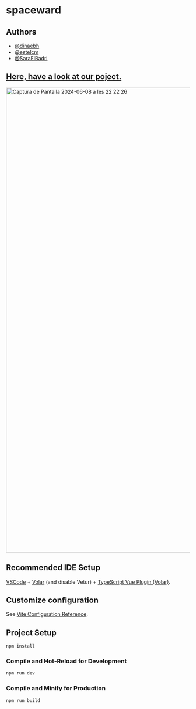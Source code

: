 # spaceward


## Authors
- [@dinaebh](https://github.com/dinaebh)
- [@estelcm](https://github.com/estelcm)
- [@SaraElBadri](https://github.com/SaraElBadri)


## [Here, have a look at our poject.](https://candid-speculoos-15b506.netlify.app/)
<img width="1270" alt="Captura de Pantalla 2024-06-08 a les 22 22 26" src="https://github.com/dinaebh/spaceward_sed/assets/118080271/cbd079d7-44d3-4c47-9833-81a1d12d511d">


## Recommended IDE Setup

[VSCode](https://code.visualstudio.com/) + [Volar](https://marketplace.visualstudio.com/items?itemName=Vue.volar) (and disable Vetur) + [TypeScript Vue Plugin (Volar)](https://marketplace.visualstudio.com/items?itemName=Vue.vscode-typescript-vue-plugin).

## Customize configuration

See [Vite Configuration Reference](https://vitejs.dev/config/).

## Project Setup

```sh
npm install
```

### Compile and Hot-Reload for Development

```sh
npm run dev
```

### Compile and Minify for Production

```sh
npm run build
```
